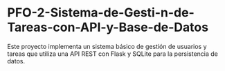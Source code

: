 # PFO-2-Sistema-de-Gesti-n-de-Tareas-con-API-y-Base-de-Datos
Este proyecto implementa un sistema básico de gestión de usuarios y tareas que utiliza una API REST con Flask y SQLite para la persistencia de datos.
